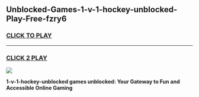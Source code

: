 
## Unblocked-Games-1-v-1-hockey-unblocked-Play-Free-fzry6
<h3>
<a href="https://premium76.site?title=1-v-1-hockey-unblocked&ref=12A">CLICK TO PLAY</a></h3>
<hr>

<h3>
<a href="https://premium76.site?title=1-v-1-hockey-unblocked&ref=12A">CLICK 2 PLAY</a>
  
</h3>

<a href="https://premium76.site?title=1-v-1-hockey-unblocked&ref=12A"><img src="https://clearcache.store/games.png"></a>


**1-v-1-hockey-unblocked games unblocked: Your Gateway to Fun and Accessible Online Gaming**
